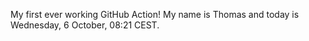 My first ever working GitHub Action!
My name is Thomas and today is Wednesday, 6 October, 08:21 CEST. 
